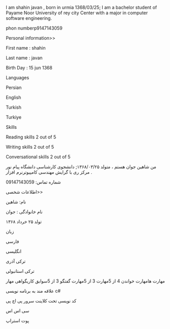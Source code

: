 
I am shahin javan , born in urmia 1368/03/25; I am a bachelor student of Payame Noor University of rey city Center with a major in computer software engineering.

phon numberp9147143059

Personal information>>

First name : shahin

Last name : javan

Birth Day : 15 jun 1368

Languages

Persian

English

Turkish

Turkiye

Skills

Reading skills 2 out of 5

Writing skills 2 out of 5

Conversational skills 2 out of 5



من شاهین جوان هستم ، متولد ۱۳۶۸/۰۳/۲۵; دانشجوی کارشناسی دانشگاه پیام نور مرکز ری با گرایش مهندسی کامپیوترنرم افزار .

شماره تماس: 09147143059 

اطلاعات شخصی>>

نام: شاهین

نام خانوادگی : جوان

تولد  ۲۵ خرداد  ۱۳۶۸

زبان

فارسی

انگلیسی

ترکی آذری

ترکی استانبولی 




مهارت هامهارت خواندن 4 از 5مهارت 3 از 5مهارت گفتگو 3 از 5سوابق کاریگواهی مهار

علاقه مند به برنامه نویسی c#

کد نویسی تحت کلاینت سرور 
پی اچ پی

سی اس اس 

پوت استراپ
